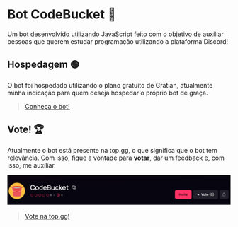 # Bot CodeBucket 🤖

Um bot desenvolvido utilizando JavaScript feito com o objetivo de auxíliar pessoas que querem estudar programação utilizando a plataforma Discord!

## Hospedagem 🟢​

O bot foi hospedado utilizando o plano gratuíto de Gratian, atualmente minha indicação para quem deseja hospedar o próprio bot de graça.

> [Conheça o bot!](https://codebucketweb.web.app)

## Vote! 🏆​

Atualmente o bot está presente na top.gg, o que significa que o bot tem relevância. Com isso, fique a vontade para **votar**, dar um feedback e, com isso, me auxíliar.

![alt text](topgg.png)

> [Vote na top.gg!](https://top.gg/bot/1193011045577523300)
